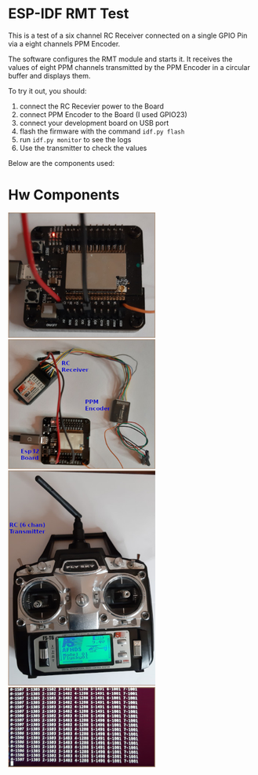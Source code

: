 ESP-IDF RMT Test
================

This is a test of a six channel RC Receiver connected on a single GPIO Pin via a eight channels PPM Encoder.

The software configures the RMT module and starts it.
It receives the values of eight PPM channels transmitted by the PPM Encoder in a circular buffer and displays them.

To try it out, you should:
1) connect the RC Recevier power to the Board
2) connect PPM Encoder to the Board (I used GPIO23)
3) connect your development board on USB port
4) flash the firmware with the command <code>idf.py flash</code>
5) run <code>idf.py monitor</code> to see the logs
6) Use the transmitter to check the values

Below are the components used:

<h1>Hw Components</h1>
<p align="left">
  <img src="https://github.com/MyFreertosLab/my_rmt_test/blob/master/images/esp32.jpg" width="300" title="The Esp32 Board">
  <img src="https://github.com/MyFreertosLab/my_rmt_test/blob/master/images/receiver.jpg" width="300" title="The connections between the Board, the Receiver and the PPM Encoder">
  <img src="https://github.com/MyFreertosLab/my_rmt_test/blob/master/images/transmitter.jpg" width="300" title="The RC Transmitter">
  <img src="https://github.com/MyFreertosLab/my_rmt_test/blob/master/images/logs.jpg" width="300" title="The logs">
</p>

